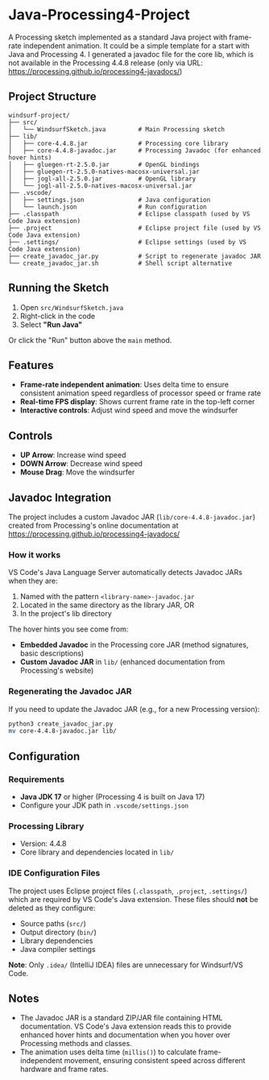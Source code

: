 # Java-Processing4-Project

A Processing sketch implemented as a standard Java project with frame-rate independent animation. It could be a simple template for a start with Java and Processing 4. I generated a javadoc file for the core lib, which is not available in the Processing 4.4.8 release (only via URL: https://processing.github.io/processing4-javadocs/)

## Project Structure

```
windsurf-project/
├── src/
│   └── WindsurfSketch.java         # Main Processing sketch
├── lib/
│   ├── core-4.4.8.jar              # Processing core library
│   ├── core-4.4.8-javadoc.jar      # Processing Javadoc (for enhanced hover hints)
│   ├── gluegen-rt-2.5.0.jar        # OpenGL bindings
│   ├── gluegen-rt-2.5.0-natives-macosx-universal.jar
│   ├── jogl-all-2.5.0.jar          # OpenGL library
│   └── jogl-all-2.5.0-natives-macosx-universal.jar
├── .vscode/
│   ├── settings.json               # Java configuration
│   └── launch.json                 # Run configuration
├── .classpath                      # Eclipse classpath (used by VS Code Java extension)
├── .project                        # Eclipse project file (used by VS Code Java extension)
├── .settings/                      # Eclipse settings (used by VS Code Java extension)
├── create_javadoc_jar.py           # Script to regenerate javadoc JAR
└── create_javadoc_jar.sh           # Shell script alternative
```

## Running the Sketch

1. Open `src/WindsurfSketch.java`
2. Right-click in the code
3. Select **"Run Java"**

Or click the "Run" button above the `main` method.

## Features

- **Frame-rate independent animation**: Uses delta time to ensure consistent animation speed regardless of processor speed or frame rate
- **Real-time FPS display**: Shows current frame rate in the top-left corner
- **Interactive controls**: Adjust wind speed and move the windsurfer

## Controls

- **UP Arrow**: Increase wind speed
- **DOWN Arrow**: Decrease wind speed
- **Mouse Drag**: Move the windsurfer

## Javadoc Integration

The project includes a custom Javadoc JAR (`lib/core-4.4.8-javadoc.jar`) created from Processing's online documentation at https://processing.github.io/processing4-javadocs/

### How it works

VS Code's Java Language Server automatically detects Javadoc JARs when they are:

1. Named with the pattern `<library-name>-javadoc.jar`
2. Located in the same directory as the library JAR, OR
3. In the project's lib directory

The hover hints you see come from:

- **Embedded Javadoc** in the Processing core JAR (method signatures, basic descriptions)
- **Custom Javadoc JAR** in `lib/` (enhanced documentation from Processing's website)

### Regenerating the Javadoc JAR

If you need to update the Javadoc JAR (e.g., for a new Processing version):

```bash
python3 create_javadoc_jar.py
mv core-4.4.8-javadoc.jar lib/
```

## Configuration

### Requirements

- **Java JDK 17** or higher (Processing 4 is built on Java 17)
- Configure your JDK path in `.vscode/settings.json`

### Processing Library

- Version: 4.4.8
- Core library and dependencies located in `lib/`

### IDE Configuration Files

The project uses Eclipse project files (`.classpath`, `.project`, `.settings/`) which are required by VS Code's Java extension. These files should **not** be deleted as they configure:

- Source paths (`src/`)
- Output directory (`bin/`)
- Library dependencies
- Java compiler settings

**Note**: Only `.idea/` (IntelliJ IDEA) files are unnecessary for Windsurf/VS Code.

## Notes

- The Javadoc JAR is a standard ZIP/JAR file containing HTML documentation. VS Code's Java extension reads this to provide enhanced hover hints and documentation when you hover over Processing methods and classes.
- The animation uses delta time (`millis()`) to calculate frame-independent movement, ensuring consistent speed across different hardware and frame rates.
